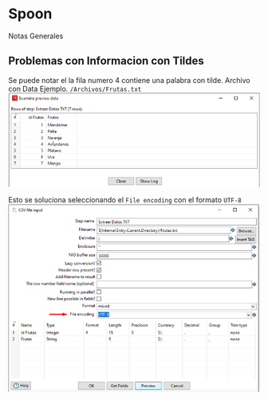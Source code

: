 # Spoon
Notas Generales


## Problemas con Informacion con Tildes

Se puede notar el la fila numero 4 contiene una palabra con tilde. Archivo con Data Ejemplo. ```/Archivos/Frutas.txt```
![Image text](Imagenes/Data_con_Tildes.png)

Esto se soluciona seleccionando el ```File encoding``` con el formato  ```UTF-8```
![Image text](Imagenes/UTF-8.png)



